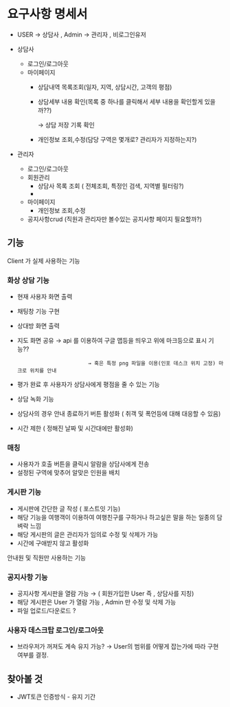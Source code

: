 # 요구사항 명세서

- USER → 상담사 , Admin → 관리자 , 비로그인유저

- 상담사
    - 로그인/로그아웃
    - 마이페이지
        - 상담내역 목록조회(일자, 지역, 상담시간, 고객의 평점)
        - 상담세부 내용 확인(목록 중 하나를 클릭해서 세부 내용을 확인할게 있을까??)
            
            → 상담 저장 기록 확인
            
        - 개인정보 조회,수정(담당 구역은 몇개로? 관리자가 지정하는지?)
        

- 관리자
    - 로그인/로그아웃
    - 회원관리
        - 상담사 목록 조회 ( 전체조회, 특정인 검색, 지역별 필터링?)
        - 
    - 마이페이지
        - 개인정보 조회,수정
    - 공지사항crud (직원과 관리자만 볼수있는 공지사항 페이지 필요할까?)
    

## 기능

Client 가 실제 사용하는 기능 

### 화상 상담 기능

- 현재 사용자 화면 출력
- 채팅창 기능 구현
- 상대방 화면 출력
- 지도 화면 공유 → api 를 이용하여 구글 맵등을 띄우고 위에 마크등으로 표시 기능??
    
                             → 혹은 특정 png 파일을 이용(인포 데스크 위치 고정) 마크로 위치를 안내
    
- 평가 완료 후 사용자가 상담사에게 평점을 줄 수 있는 기능
- 상담 녹화 기능
- 상담사의 경우 안내 종료하기 버튼 활성화 ( 취객 및 폭언등에 대해 대응할 수 있음)
- 시간 제한 ( 정해진 날짜 및 시간대에만 활성화)

### 매칭

- 사용자가 호출 버튼을 클릭시 알람을 상담사에게 전송
- 설정된 구역에 맞추어 알맞은 인원을 배치

### 게시판 기능

- 게시판에 간단한 글 작성 ( 포스트잇 기능)
- 해당 기능을 여행객이 이용하여 여행친구를 구하거나 하고싶은 말을 하는 일종의 담벼락 느낌
- 해당 게시판의 글은 관리자가 임의로 수정 및 삭제가 가능
- 시간에 구애받지 않고 활성화

안내원 및 직원만 사용하는 기능 

### 공지사항 기능

- 공지사항 게시판을 열람 가능 → ( 회원가입한 User 즉 , 상담사를 지칭)
- 해당 게시판은 User 가 열람 가능 ,  Admin 만 수정 및 삭제 가능
- 파일 업로드/다운로드 ?

### 사용자 데스크탑 로그인/로그아웃

- 브라우저가 꺼져도 계속 유지 가능? → User의 범위를 어떻게 잡는가에 따라 구현 여부를 결정.

## 찾아볼 것

- JWT토큰 인증방식 - 유지 기간
